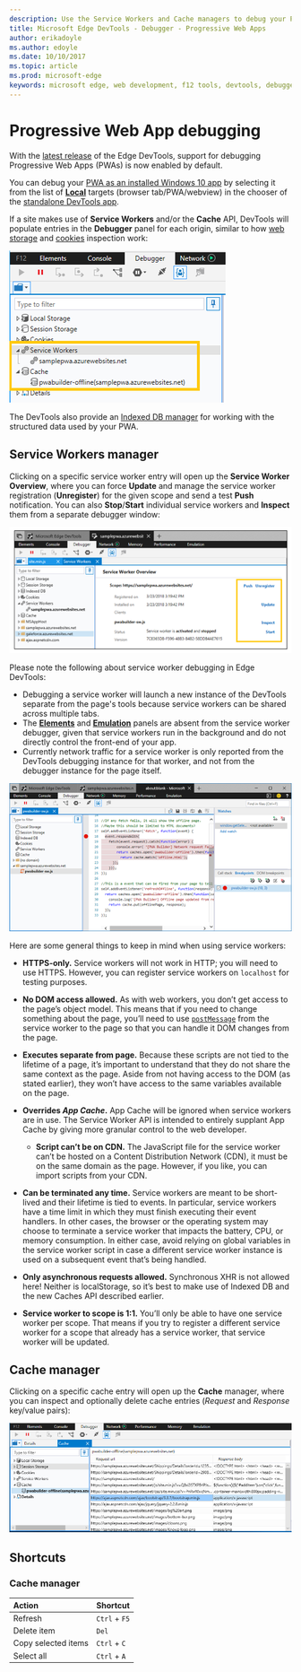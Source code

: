 ```yaml
---
description: Use the Service Workers and Cache managers to debug your PWA
title: Microsoft Edge DevTools - Debugger - Progressive Web Apps
author: erikadoyle
ms.author: edoyle
ms.date: 10/10/2017
ms.topic: article
ms.prod: microsoft-edge
keywords: microsoft edge, web development, f12 tools, devtools, debugger, debugging, pwa, service worker, cache api
---
```


# Progressive Web App debugging

With the [latest release](../whats-new.md#pwa-debugging) of the Edge DevTools, support for debugging Progressive Web Apps (PWAs) is now enabled by default.

You can debug your [PWA as an installed Windows 10 app](../../progressive-web-apps/get-started.md#test-and-debug-your-pwa-on-windows) by selecting it from the list of [**Local**](../../devtools-guide.md#local-debugging) targets (browser tab/PWA/webview) in the chooser of the [standalone DevTools app](../../devtools-guide.md#microsoft-store-app).

 If a site makes use of **Service Workers** and/or the **Cache** API,  DevTools will populate entries in the **Debugger** panel for each origin, similar to how [web storage](./web-storage.md) and [cookies](./cookies.md) inspection work:

![ DevTools Service Workers and Cache managers](../media/debugger_sw_and_cache.png)

The DevTools also provide an [Indexed DB manager](./indexed-db.md) for working with the structured data used by your PWA.

## Service Workers manager

Clicking on a specific service worker entry will open up the **Service Worker Overview**, where you can force **Update** and manage the service worker registration (**Unregister**) for the given scope and send a test **Push** notification. You can also **Stop**/**Start** individual service workers and **Inspect** them from a separate debugger window:

![Service Worker Overview pane](../media/debugger_sw_overview.png)

Please note the following about service worker debugging in Edge DevTools:

 - Debugging a service worker will launch a new instance of the  DevTools separate from the page's tools because service workers can be shared across multiple tabs. 
 - The [**Elements**](../elements.md) and [**Emulation**](../emulation.md) panels are absent from the service worker debugger, given that service workers run in the background and do not directly control the front-end of your app.
 - Currently network traffic for a service worker is only reported from the  DevTools debugging instance for that worker, and not from the debugger instance for the page itself.

![Service Worker debugging instance](../media/debugger_sw_inspect.png)

Here are some general things to keep in mind when using service workers:

- **HTTPS-only.** Service workers will not work in HTTP; you will need to use HTTPS. However, you can register service workers on `localhost` for testing purposes.

- **No DOM access allowed.** As with web workers, you don’t get access to the page’s object model. This means that if you need to change something about the page, you’ll need to use [`postMessage`](https://developer.mozilla.org/en-US/docs/Web/API/Worker/postMessage) from the service worker to the page so that you can handle it DOM changes from the page.

- **Executes separate from page.** Because these scripts are not tied to the lifetime of a page, it’s important to understand that they do not share the same context as the page. Aside from not having access to the DOM (as stated earlier), they won’t have access to the same variables available on the page.

- **Overrides *App Cache*.** App Cache will be ignored when service workers are in use. The Service Worker API is intended to entirely supplant App Cache  by giving more granular control to the web developer.

  - **Script can’t be on CDN.** The JavaScript file for the service worker can’t be hosted on a Content Distribution Network (CDN), it must be on the same domain as the page. However, if you like, you can import scripts from your CDN.

- **Can be terminated any time.** Service workers are meant to be short-lived and their lifetime is tied to events. In particular, service workers have a time limit in which they must finish executing their event handlers. In other cases, the browser or the operating system may choose to terminate a service worker that impacts the battery, CPU, or memory consumption. In either case, avoid relying on global variables in the service worker script in case a different service worker instance is used on a subsequent event that’s being handled.

- **Only asynchronous requests allowed.** Synchronous XHR is not allowed here! Neither is localStorage, so it’s best to make use of Indexed DB and the new Caches API described earlier.

- **Service worker to scope is 1:1.** You’ll only be able to have one service worker per scope. That means if you try to register a different service worker for a scope that already has a service worker, that service worker will be updated.

## Cache manager

Clicking on a specific cache entry will open up the **Cache** manager, where you can inspect and optionally delete cache entries (*Request* and *Response* key/value pairs):

![Cache manager](../media/debugger_cache.png)

## Shortcuts

### Cache manager

| Action              | Shortcut      |
|:--------------------|:--------------|
| Refresh             | `Ctrl` + `F5` |
| Delete item         | `Del`         |
| Copy selected items | `Ctrl` + `C`  |
| Select all          | `Ctrl` + `A`  |

